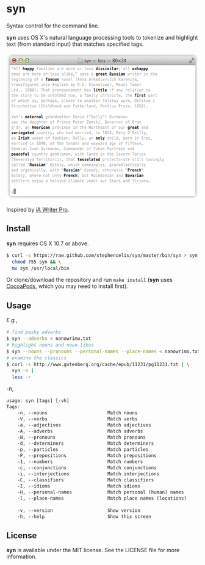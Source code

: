 # syn

Syntax control for the command line.

**syn** uses OS X's natural language processing tools to tokenize and
highlight text (from standard input) that matches specified tags.

<img src='doc/demo.gif' alt='(Animated demo)' height='386' width='590'/>

Inspired by [iA Writer Pro][1].

[1]: http://writer.pro

## Install

**syn** requires OS X 10.7 or above.

``` sh
$ curl -s https://raw.github.com/stephencelis/syn/master/bin/syn > syn && \
  chmod 755 syn && \
  mv syn /usr/local/bin
```

Or clone/download the repository and run `make install` (**syn** uses
[CocoaPods][2], which you may need to install first).

[2]: http://cocoapods.org

## Usage

_E.g._,

``` sh
# find pesky adverbs
$ syn --adverbs < nanowrimo.txt
# highlight nouns and noun-likes
$ syn --nouns --pronouns --personal-names --place-names < nanowrimo.txt
# examine the classics
$ curl -s http://www.gutenberg.org/cache/epub/11231/pg11231.txt | \
  syn -n |
  less -r
```

_-h_,

```
usage: syn [tags] [-vh]
Tags:
    -n, --nouns                      Match nouns
    -V, --verbs                      Match verbs
    -a, --adjectives                 Match adjectives
    -A, --adverbs                    Match adverbs
    -N, --pronouns                   Match pronouns
    -d, --determiners                Match determiners
    -p, --particles                  Match particles
    -P, --prepositions               Match prepositions
    -1, --numbers                    Match numbers
    -c, --conjunctions               Match conjunctions
    -i, --interjections              Match interjections
    -C, --classifiers                Match classifiers
    -I, --idioms                     Match idioms
    -H, --personal-names             Match personal (human) names
    -l, --place-names                Match place names (locations)

    -v, --version                    Show version
    -h, --help                       Show this screen
```

## License

**syn** is available under the MIT license. See the LICENSE file for
more information.

